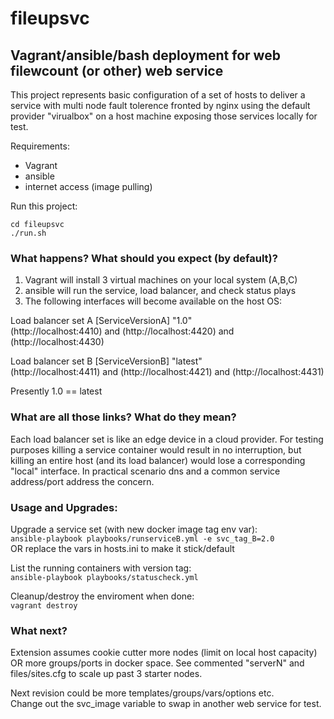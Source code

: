 # fileupsvc
Vagrant/ansible/bash deployment for web filewcount (or other) web service
-----
This project represents basic configuration of a set of hosts to deliver a service with multi node fault tolerence fronted by nginx using the default provider "virualbox" on a host machine exposing those services locally for test.

Requirements:
* Vagrant
* ansible
* internet access (image pulling)

Run this project:

```
cd fileupsvc
./run.sh
```

### What happens? What should you expect (by default)?

1. Vagrant will install 3 virtual machines on your local system (A,B,C)
2. ansible will run the service, load balancer, and check status plays
3. The following interfaces will become available on the host OS:


Load balancer set A [ServiceVersionA] "1.0"  
(http://localhost:4410) and (http://localhost:4420) and (http://localhost:4430)

Load balancer set B [ServiceVersionB] "latest"  
(http://localhost:4411) and (http://localhost:4421) and (http://localhost:4431)

Presently 1.0 == latest  

### What are all those links? What do they mean?
Each load balancer set is like an edge device in a cloud provider. For testing purposes killing a service container would result in no interruption, but killing an entire host (and its load balancer) would lose a corresponding "local" interface. In practical scenario dns and a common service address/port address the concern.

### Usage and Upgrades:
Upgrade a service set (with new docker image tag env var):  
```ansible-playbook playbooks/runserviceB.yml -e svc_tag_B=2.0```  
OR replace the vars in hosts.ini to make it stick/default

List the running containers with version tag:  
```ansible-playbook playbooks/statuscheck.yml```

Cleanup/destroy the enviroment when done:  
```vagrant destroy```

### What next?
Extension assumes cookie cutter more nodes (limit on local host capacity) OR more groups/ports in docker space. See commented "serverN" and files/sites.cfg to scale up past 3 starter nodes.

Next revision could be more templates/groups/vars/options etc.   
Change out the svc_image variable to swap in another web service for test.




